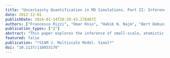 ```yaml
---
title: "Uncertainty Quantification in MD Simulations. Part II: Inference of Force-Field Parameters"
date: 2012-12-01
publishDate: 2024-01-14T20:20:43.278467Z
authors: ["Francesco Rizzi", "Omar Knio", "Habib N. Najm", "Bert Debusschere", "Khachik Sargsyan", "Maher Salloum", "Helgi Adalsteinsson"]
publication_types: ["2"]
abstract: "This paper explores the inference of small-scale, atomistic parameters, based on the specification of large, or macroscale, observables. Specifically, we focus on estimating a set of force-field parameters for the four-site, TIP4P, water model, based on a synthetic problem involving isothermal, isobaric molecular dynamics (MD) simulations of water at ambient conditions. We exploit the polynomial chaos (PC) expansions developed in Part I as surrogate representations of three macroscale observables, namely density, self-diffusion, and enthalpy, as a function of the force-field parameters. We analyze and discuss the use of two different PC representations in a Bayesian framework for the inference of atomistic parameters, based on synthetic observations of three macroscale observables. The first surrogate is a deterministic PC representation, constructed in Part I using nonintrusive spectral projection (NISP). An alternative strategy exploits a nondeterministic PC representation obtained using Bayesian inference of PC coefficients. We analyze the sensitivity of selected force-field parameters to the macroscale data, namely by exploiting the surrogate models to derive suitable “response” surfaces in the space of random parameters. The performance of both inference strategies is then examined in light of this analysis. The results show that each parameter is very sensitive to certain observables, while being only minimally affected by others. We show that a suitable choice of the observables allows us to recover the presumed “true” set of parameters with high accuracy even with low-order surrogate models."
featured: false
publication: "*SIAM J. Multiscale Model. Simul*"
doi: "10.1137/110853170"
---
```


